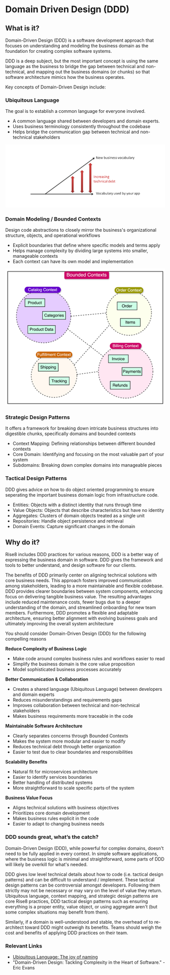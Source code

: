 # Domain Driven Design (DDD)

## What is it?

Domain-Driven Design (DDD) is a software development approach that focuses on understanding and modeling the business domain as the foundation for creating complex software systems. 

DDD is a deep subject, but the most important concept is using the same language as the business to bridge the gap between technical and non-technical, and mapping out the business domains (or chunks) so that software architecture mimics how the business operates.

Key concepts of Domain-Driven Design include:

### Ubiquitous Language 
The goal is to establish a common language for everyone involved.

* A common language shared between developers and domain experts.  
* Uses business terminology consistently throughout the codebase  
* Helps bridge the communication gap between technical and non-technical stakeholders  

![Ubiquitous Language](../../assets/ubq-dom-lang.png)

### Domain Modeling / Bounded Contexts   
Design code abstractions to closely mirror the business's organizational structure, objects, and operational workflows

* Explicit boundaries that define where specific models and terms apply  
* Helps manage complexity by dividing large systems into smaller, manageable contexts  
* Each context can have its own model and implementation

![Bounded Contexts](../../assets/bounded-contexts.png)

### Strategic Design Patterns   
It offers a framework for breaking down intricate business structures into digestible chunks, specifically domains and bounded contexts

* Context Mapping: Defining relationships between different bounded contexts  
* Core Domain: Identifying and focusing on the most valuable part of your system  
* Subdomains: Breaking down complex domains into manageable pieces

### Tactical Design Patterns   
DDD gives advice on how to do object oriented programming to ensure seperating the important business domain logic from infrastructure code.

* Entities: Objects with a distinct identity that runs through time  
* Value Objects: Objects that describe characteristics but have no identity  
* Aggregates: Clusters of domain objects treated as a single unit  
* Repositories: Handle object persistence and retrieval  
* Domain Events: Capture significant changes in the domain

## Why do it?

Rise8 includes DDD practices for various reasons, DDD is a better way of expressing the business domain in software.  DDD gives the framework and tools to better understand, and design software for our clients.

The benefits of DDD primarily center on aligning technical solutions with core business needs. This approach fosters improved communication among stakeholders, leading to a more maintainable and flexible codebase. DDD provides clearer boundaries between system components, enhancing focus on delivering tangible business value. The resulting advantages include reduced maintenance costs, fewer bugs due to a deeper understanding of the domain, and streamlined onboarding for new team members. Furthermore, DDD promotes a flexible and adaptable architecture, ensuring better alignment with evolving business goals and ultimately improving the overall system architecture

You should consider Domain-Driven Design (DDD) for the following compelling reasons  
   
**Reduce Complexity of Business Logic**

* Make code around complex business rules and workflows easier to read  
* Simplify the business domain is the core value proposition  
* Model sophisticated business processes accurately

**Better Communication & Collaboration**

* Creates a shared language (Ubiquitous Language) between developers and domain experts  
* Reduces misunderstandings and requirements gaps  
* Improves collaboration between technical and non-technical stakeholders  
* Makes business requirements more traceable in the code

**Maintainable Software Architecture**

* Clearly separates concerns through Bounded Contexts  
* Makes the system more modular and easier to modify  
* Reduces technical debt through better organization  
* Easier to test due to clear boundaries and responsibilities

**Scalability Benefits**

* Natural fit for microservices architecture  
* Easier to identify services boundaries  
* Better handling of distributed systems  
* More straightforward to scale specific parts of the system

**Business Value Focus**

* Aligns technical solutions with business objectives  
* Prioritizes core domain development  
* Makes business rules explicit in the code  
* Easier to adapt to changing business needs

### DDD sounds great, what’s the catch?

Domain-Driven Design (DDD), while powerful for complex domains, doesn't need to be fully applied in every context. In simple software applications, where the business logic is minimal and straightforward, some parts of DDD will likely be overkill for what's needed.

DDD gives low level technical details about how to code (i.e. tactical design patterns) and can be difficult to understand / implement.  These tactical design patterns can be controversial amongst developers.  Following them strictly may not be necessary  or may vary on the level of value they return. Ubiquitous language, context mapping, and strategic design patterns are core Rise8 practices, DDD tactical design patterns such as ensuring everything is a proper entity, value object, or using aggregate aren't (but some complex situations may benefit from them).

Similarly, if a domain is well-understood and stable, the overhead of to re-architect toward DDD might outweigh its benefits. Teams should weigh the cost and benefits of applying DDD practices on their team.

### Relevant Links

* [Ubiquitous Language: The joy of naming](https://medium.com/carbon-five/ubiquitous-language-the-joy-of-naming-d453362be76b)  
* "Domain-Driven Design: Tackling Complexity in the Heart of Software." \- Eric Evans  
